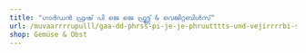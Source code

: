 ```yaml
---
title: "ഗാർഡൻ ഫ്രഷ് പി ജെ ജെ ഫ്രൂട്ട്സ് & വെജിറ്റബിൾസ്"
url: /muvaarrrrupulll/gaa-dd-phrss-pi-je-je-phruutttts-und-vejirrrrbi-s/
shop: Gemüse & Obst
---
```

